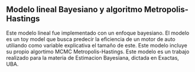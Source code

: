 ## Modelo lineal Bayesiano y algoritmo Metropolis-Hastings
Este modelo lineal fue implementado con un enfoque bayesiano. El modelo es un toy model que busca predecir la eficiencia de un motor de auto utiliando como variable explicativa el tamaño de este. Este modelo incluye su propio algortimo MCMC Metropolis-Hastings.
Este modelo es un trabajo realizado para la materia de Estimacion Bayesiana, dictada en Exactas, UBA.
